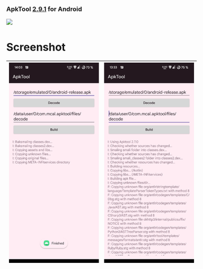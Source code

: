 ### ApkTool [2.9.1][1] for Android

[![](https://jitpack.io/v/timscriptov/android-apktool.svg)](https://jitpack.io/#timscriptov/android-apktool)

# Screenshot
| ![Decode](/ART/screenshot_decode.png) | ![Build](/ART/screenshot_build.png) |
|--|--|

[1]: https://github.com/iBotPeaches/Apktool/tree/e5c88ece1b7881879ed1a6f65e5f81d3cf788c4c
